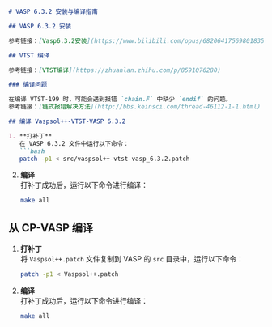 
```markdown
# VASP 6.3.2 安装与编译指南

## VASP 6.3.2 安装

参考链接：[Vasp6.3.2安装](https://www.bilibili.com/opus/682064175698018357)

## VTST 编译

参考链接：[VTST编译](https://zhuanlan.zhihu.com/p/8591076280)

### 编译问题

在编译 VTST-199 时，可能会遇到报错 `chain.F` 中缺少 `endif` 的问题。  
参考链接：[链式报错解决方法](http://bbs.keinsci.com/thread-46112-1-1.html)

## 编译 Vaspsol++-VTST-VASP 6.3.2

1. **打补丁**  
   在 VASP 6.3.2 文件中运行以下命令：  
   ```bash
   patch -p1 < src/vaspsol++-vtst-vasp_6.3.2.patch
   ```

2. **编译**  
   打补丁成功后，运行以下命令进行编译：  
   ```bash
   make all
   ```

## 从 CP-VASP 编译

1. **打补丁**  
   将 `Vaspsol++.patch` 文件复制到 VASP 的 `src` 目录中，运行以下命令：  
   ```bash
   patch -p1 < Vaspsol++.patch
   ```

2. **编译**  
   打补丁成功后，运行以下命令进行编译：  
   ```bash
   make all
   ```
```
